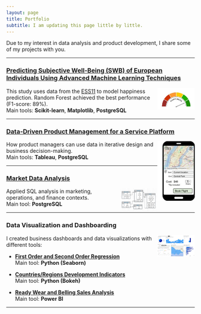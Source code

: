 ```yaml
---
layout: page
title: Portfolio
subtitle: I am updating this page little by little. 
---
```


Due to my interest in data analysis and product development, I share some of my projects with you.  

***

### [Predicting Subjective Well-Being (SWB) of European Individuals Using Advanced Machine Learning Techniques](https://mlarchitect.github.io/portfolio/thesis/)
<img alt="Subject well_being" src="/assets/portfolio/happiness.jpeg" align="right" width="100">

This study uses data from the [ESS11](https://ess.sikt.no/en/?tab=overview) to model happiness prediction. Random Forest achieved the best performance (F1-score: 89%).  
Main tools: **Scikit-learn**, **Matplotlib**, **PostgreSQL**

***

### [Data-Driven Product Management for a Service Platform](https://mlarchitect.github.io/portfolio/DataProductManagement_AirTaxiService/)
<img alt="Service Platform" src="/assets/portfolio/Air Taxi Service Plt.jpg" align="right" width="100">

How product managers can use data in iterative design and business decision-making.  
Main tools: **Tableau**, **PostgreSQL**

***

### [Market Data Analysis](https://mlarchitect.github.io/portfolio/ERD.png/)
<img alt="Market Analysis" src="/assets/portfolio/ERD.png" align="right" width="100">

Applied SQL analysis in marketing, operations, and finance contexts.  
Main tool: **PostgreSQL**

***

### Data Visualization and Dashboarding
<img alt="Visualization" src="/assets/portfolio/ready_wear&belling_sales_pbi.jpg" align="right" width="100">

I created business dashboards and data visualizations with different tools:  

- [**First Order and Second Order Regression**](https://mlarchitect.github.io/portfolio/1st_2nd_ord_reg_py_seaborn/)  
  Main tool: **Python (Seaborn)**

- [**Countries/Regions Development Indicators**](https://mlarchitect.github.io/portfolio/country_reg_ind_py_bokeh/)  
  Main tool: **Python (Bokeh)**

- [**Ready Wear and Belling Sales Analysis**](https://mlarchitect.github.io/portfolio/ready_wear&belling_sales_pbi/)  
  Main tool: **Power BI**

***
